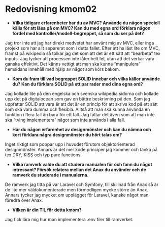 ---
---
Redovisning kmom02
=========================

<ul><li><strong>Vilka tidigare erfarenheter har du av MVC? Använde du någon speciell källa för att läsa på om MVC? Kan du med egna ord förklara någon fördel med kontroller/modell-begreppet, så som du ser på det?</strong></li></ul><p><span style="font-weight: 400;" data-mce-style="font-weight: 400;">Jag tror inte att jag har direkt medvetet har använt mig av MVC, eller inga projekt som har allt separerat som i detta fallet. Efter att ha läst lite om MVC, främst på wikipedia så tolkar jag det som att det är ett sätt att “bearbeta” tex inputs. Jag tycker att processen inte låter helt fel, utan att det verkar vara ganska effektivt. Det känns vettigt att man ska kunna “manipulera” hemsidans innehåll med hjälp av något som körs bakom.</span></p><ul><li><strong>Kom du fram till vad begreppet SOLID innebar och vilka källor använde du? Kan du förklara SOLID på ett par rader med dina egna ord?</strong></li></ul><p><span style="font-weight: 400;" data-mce-style="font-weight: 400;">Jag kollade lite på den engelska och svenska wikipedia sidorna och kollade upp det på digitalocean som gav en bättre beskrivning på den. Som jag uppfattar SOLID att vara är att det är en princip för att skriva kod på ett sätt som ska vara dumma och flexibla. Alltså att man ska kunna använda en funktion i flera fall än bara för ett fall. Jag fattar det även som att man inte ska “tving implementera” något som inte används i alla fall.</span></p><ul><li><strong>Har du någon erfarenhet av designmönster och kan du nämna och kort förklara några designmönster du hört talas om?</strong></li></ul><p><span style="font-weight: 400;" data-mce-style="font-weight: 400;">Inget riktigt som poppar upp i huvudet förutom objektorienterad designmönster. Annars är det mer kode principer jag kommer och tänka på tex DRY, KISS och typ pure functions.</span></p><ul><li><strong>Vilka ramverk valde du att studera manualen för och fann du något intressant? Försök relatera mellan det Anax du använder och de ramverk du studerade i manualerna.</strong></li></ul><p><span style="font-weight: 400;" data-mce-style="font-weight: 400;">De ramverk jag titta på var Laravel och Symfony, till skillnad från Anax så är de lite mer väldokumenterade men förmodligen mycke större än Anax. Annars tycker jag mycket om upplägget för Laravel, kanske något man föredra över Anax.</span></p><ul><li><strong>Vilken är din TIL för detta kmom?</strong></li></ul><p><span style="font-weight: 400;" data-mce-style="font-weight: 400;">Jag fick lära mig hur man implementera .env filer till ramverket.</span></p><p><br><br></p>

